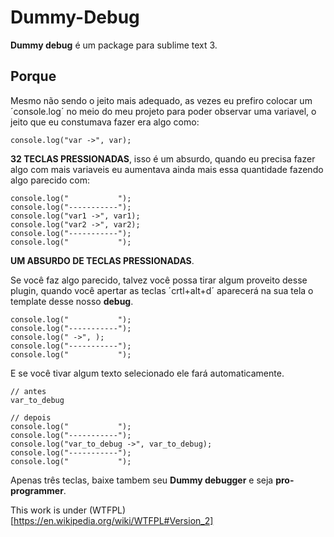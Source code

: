 # Dummy-Debug

**Dummy debug** é um package para sublime text 3.

## Porque

Mesmo não sendo o jeito mais adequado, as vezes eu prefiro colocar um ´console.log´ no meio do meu projeto para poder observar uma variavel, o jeito que eu constumava fazer era algo como:

```
console.log("var ->", var);
```

**32 TECLAS PRESSIONADAS**, isso é um absurdo, quando eu precisa fazer algo com mais variaveis eu aumentava ainda mais essa quantidade fazendo algo parecido com:

```
console.log("           ");
console.log("-----------");
console.log("var1 ->", var1);
console.log("var2 ->", var2);
console.log("-----------");
console.log("           ");
```

**UM ABSURDO DE TECLAS PRESSIONADAS**.

Se você faz algo parecido, talvez você possa tirar algum proveito desse plugin, quando você apertar as teclas ´crtl+alt+d´ aparecerá na sua tela o template desse nosso __debug__.

```
console.log("           ");
console.log("-----------");
console.log(" ->", );
console.log("-----------");
console.log("           ");
```

E se você tivar algum texto selecionado ele fará automaticamente.

```
// antes
var_to_debug 

// depois
console.log("           ");
console.log("-----------");
console.log("var_to_debug ->", var_to_debug);
console.log("-----------");
console.log("           ");
```

Apenas três teclas, baixe tambem seu **Dummy debugger** e seja __pro-programmer__.

This work is under (WTFPL)[https://en.wikipedia.org/wiki/WTFPL#Version_2] 	